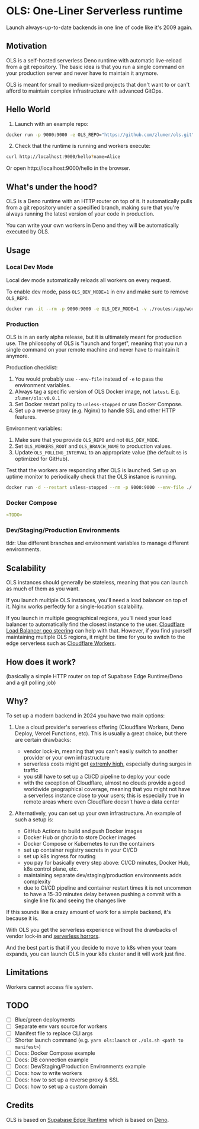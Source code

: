 # OLS: One-Liner Serverless runtime

Launch always-up-to-date backends in one line of code like it's 2009 again.

## Motivation

OLS is a self-hosted serverless Deno runtime with automatic live-reload from a git repository.
The basic idea is that you run a single command on your production server and never have to maintain it anymore.

OLS is meant for small to medium-sized projects that don't want to or can't afford to maintain complex infrastructure with advanced GitOps.

## Hello World

1. Launch with an example repo:
```bash
docker run -p 9000:9000 -e OLS_REPO="https://github.com/zlumer/ols.git" -e OLS_WORKERS_ROOT="/routes" zlumer/ols:latest
```

2. Check that the runtime is running and workers execute:
```bash
curl http://localhost:9000/hello?name=Alice
```
Or open http://localhost:9000/hello in the browser.

## What's under the hood?

OLS is a Deno runtime with an HTTP router on top of it.
It automatically pulls from a git repository under a specified branch, making sure that you're always running the latest version of your code in production.

You can write your own workers in Deno and they will be automatically executed by OLS.

## Usage

### Local Dev Mode

Local dev mode automatically reloads all workers on every request.

To enable dev mode, pass `OLS_DEV_MODE=1` in env and make sure to remove `OLS_REPO`.

```bash
docker run -it --rm -p 9000:9000 -e OLS_DEV_MODE=1 -v ./routes:/app/workdir zlumer/ols:latest
```

### Production

OLS is in an early alpha release, but it is ultimately meant for production use.
The philosophy of OLS is "launch and forget", meaning that you run a single command on your remote machine and never have to maintain it anymore.

Production checklist:
1. You would probably use `--env-file` instead of `-e` to pass the environment variables.
2. Always tag a specific version of OLS Docker image, not `latest`. E.g. `zlumer/ols:v0.0.1`
3. Set Docker restart policy to `unless-stopped` or use Docker Compose.
4. Set up a reverse proxy (e.g. Nginx) to handle SSL and other HTTP features.

Environment variables:
1. Make sure that you provide `OLS_REPO` and not `OLS_DEV_MODE`.
2. Set `OLS_WORKERS_ROOT` and `OLS_BRANCH_NAME` to production values.
3. Update `OLS_POLLING_INTERVAL` to an appropriate value (the default `65` is optimized for GitHub).

Test that the workers are responding after OLS is launched.
Set up an uptime monitor to periodically check that the OLS instance is running.

```bash
docker run -d --restart unless-stopped --rm -p 9000:9000 --env-file ./.env zlumer/ols:v0.0.1
```

### Docker Compose

```yaml
<TODO>
```

### Dev/Staging/Production Environments

<TODO>

tldr: Use different branches and environment variables to manage different environments.

## Scalability

OLS instances should generally be stateless, meaning that you can launch as much of them as you want.

If you launch multiple OLS instances, you'll need a load balancer on top of it. Nginx works perfectly for a single-location scalability.

If you launch in multiple geographical regions, you'll need your load balancer to automatically find the closest instance to the user.
[Cloudflare Load Balancer geo steering](https://developers.cloudflare.com/load-balancing/understand-basics/traffic-steering/steering-policies/geo-steering/) can help with that.
However, if you find yourself maintaining multiple OLS regions, it might be time for you to switch to the edge serverless such as [Cloudflare Workers](https://workers.cloudflare.com/).

## How does it work?

<TODO> (basically a simple HTTP router on top of Supabase Edge Runtime/Deno and a git polling job)

## Why?
To set up a modern backend in 2024 you have two main options:

1. Use a cloud provider's serverless offering (Cloudflare Workers, Deno Deploy, Vercel Functions, etc). This is usually a great choice, but there are certain drawbacks:
	- vendor lock-in, meaning that you can't easily switch to another provider or your own infrastructure
	- serverless costs might get [extremly high](https://serverlesshorrors.com/), especially during surges in traffic
	- you still have to set up a CI/CD pipeline to deploy your code
	- with the exception of Cloudflare, almost no clouds provide a good worldwide geographical coverage, meaning that you might not have a serverless instance close to your users; this is especially true in remote areas where even Cloudflare doesn't have a data center

2. Alternatively, you can set up your own infrastructure. An example of such a setup is:
	- GitHub Actions to build and push Docker images
	- Docker Hub or ghcr.io to store Docker images
	- Docker Compose or Kubernetes to run the containers
	- set up container registry secrets in your CI/CD
	- set up k8s ingress for routing
	- you pay for basically every step above: CI/CD minutes, Docker Hub, k8s control plane, etc.
	- maintaining separate dev/staging/production environments adds complexity
	- due to CI/CD pipeline and container restart times it is not uncommon to have a 15-30 minutes delay between pushing a commit with a single line fix and seeing the changes live

If this sounds like a crazy amount of work for a simple backend, it's because it is.

With OLS you get the serverless experience without the drawbacks of vendor lock-in and [serverless horrors](https://serverlesshorrors.com/).

And the best part is that if you decide to move to k8s when your team expands, you can launch OLS in your k8s cluster and it will work just fine.

## Limitations

Workers cannot access file system.

## TODO

- [ ] Blue/green deployments
- [ ] Separate env vars source for workers
- [ ] Manifest file to replace CLI args
- [ ] Shorter launch command (e.g. `yarn ols:launch` or `./ols.sh <path to manifest>`)
- [ ] Docs: Docker Compose example
- [ ] Docs: DB connection example
- [ ] Docs: Dev/Staging/Production Environments example
- [ ] Docs: how to write workers
- [ ] Docs: how to set up a reverse proxy & SSL
- [ ] Docs: how to set up a custom domain

## Credits

OLS is based on [Supabase Edge Runtime](https://github.com/supabase/edge-runtime) which is based on [Deno](https://github.com/denoland/deno).
